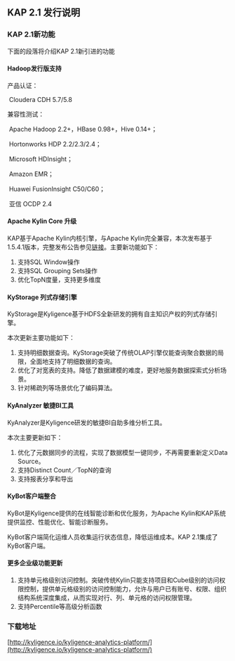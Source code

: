 ## KAP 2.1 发行说明

### KAP 2.1新功能

下面的段落将介绍KAP 2.1新引进的功能

#### Hadoop发行版支持

产品认证：

​	Cloudera CDH 5.7/5.8

兼容性测试：

​	Apache Hadoop 2.2+，HBase 0.98+，Hive 0.14+；

​	Hortonworks HDP 2.2/2.3/2.4；

​	Microsoft HDInsight；

​	Amazon EMR；

​	Huawei FusionInsight C50/C60；

​	亚信 OCDP 2.4

#### Apache Kylin Core 升级

KAP基于Apache Kylin内核引擎，与Apache Kylin完全兼容，本次发布基于1.5.4.1版本，完整发布公告参见[链接](http://kylin.apache.org/docs15/release_notes.html)。主要新功能如下：

1. 支持SQL Window操作
2. 支持SQL Grouping Sets操作
3. 优化TopN度量，支持更多维度

#### KyStorage 列式存储引擎

KyStorage是Kyligence基于HDFS全新研发的拥有自主知识产权的列式存储引擎。

本次更新主要功能如下：

1. 支持明细数据查询。KyStorage突破了传统OLAP引擎仅能查询聚合数据的局限，全面地支持了明细数据的查询。
2. 优化了对宽表的支持。降低了数据建模的难度，更好地服务数据探索式分析场景。
3. 针对稀疏列等场景优化了编码算法。

#### KyAnalyzer 敏捷BI工具

KyAnalyzer是Kyligence研发的敏捷BI自助多维分析工具。

本次主要更新如下：

1. 优化了元数据同步的流程，实现了数据模型一键同步，不再需要重新定义Data Source。
2. 支持Distinct Count／TopN的查询
3. 支持报表分享和导出

#### KyBot客户端整合

KyBot是Kyligence提供的在线智能诊断和优化服务，为Apache Kylin和KAP系统提供监控、性能优化、智能诊断服务。

KyBot客户端简化运维人员收集运行状态信息，降低运维成本。KAP 2.1集成了KyBot客户端。

#### 更多企业级功能更新

1. 支持单元格级别访问控制。突破传统Kylin只能支持项目和Cube级别的访问权限控制，提供单元格级别的访问控制能力，允许与用户已有账号、权限、组织结构系统深度集成，从而实现对行、列、单元格的访问权限管理。
2. 支持Percentile等高级分析函数

### 下载地址

[http://kyligence.io/kyligence-analytics-platform/](http://kyligence.io/kyligence-analytics-platform/)


